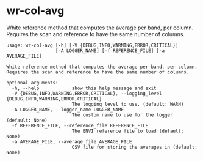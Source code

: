 # wr-col-avg

White reference method that computes the average per band, per column. Requires the scan and reference to have the same number of columns.

```
usage: wr-col-avg [-h] [-V {DEBUG,INFO,WARNING,ERROR,CRITICAL}]
                  [-A LOGGER_NAME] [-f REFERENCE_FILE] [-a AVERAGE_FILE]

White reference method that computes the average per band, per column.
Requires the scan and reference to have the same number of columns.

optional arguments:
  -h, --help            show this help message and exit
  -V {DEBUG,INFO,WARNING,ERROR,CRITICAL}, --logging_level {DEBUG,INFO,WARNING,ERROR,CRITICAL}
                        The logging level to use. (default: WARN)
  -A LOGGER_NAME, --logger_name LOGGER_NAME
                        The custom name to use for the logger (default: None)
  -f REFERENCE_FILE, --reference_file REFERENCE_FILE
                        The ENVI reference file to load (default: None)
  -a AVERAGE_FILE, --average_file AVERAGE_FILE
                        CSV file for storing the averages in (default: None)
```
